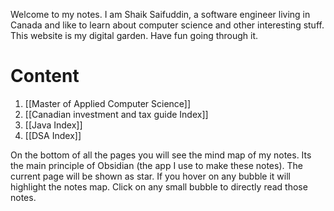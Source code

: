 Welcome to my notes. I am Shaik Saifuddin, a software engineer living in Canada and like to learn about computer science and other interesting stuff. This website is my digital garden. Have fun going through it.

# Content

1. [[Master of Applied Computer Science]]
2. [[Canadian investment and tax guide Index]]
3. [[Java Index]]
4. [[DSA Index]]


On the bottom of all the pages you will see the mind map of my notes. Its the main principle of Obsidian (the app I use to make these notes). The current page will be shown as star. If you hover on any bubble it will highlight the notes map. Click on any small bubble to directly read those notes.

